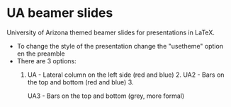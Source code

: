 UA beamer slides
================

University of Arizona themed beamer slides for presentations in LaTeX.

- To change the style of the presentation change the "usetheme" option en the preamble
- There are 3 options:
    1. UA - Lateral column on the left side (red and blue) 
		2. UA2 - Bars on the top and bottom (red and blue) 
		3. 
		
		UA3 - Bars on the top and bottom (grey, more formal) 
